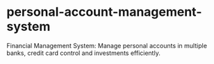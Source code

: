 # personal-account-management-system
Financial Management System: Manage personal accounts in multiple banks, credit card control and investments efficiently.
